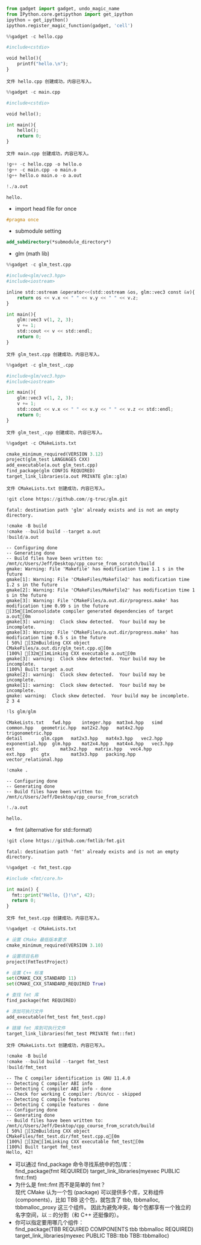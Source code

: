 ```python
from gadget import gadget, undo_magic_name
from IPython.core.getipython import get_ipython
ipython = get_ipython()
ipython.register_magic_function(gadget, 'cell')
```


```python
%%gadget -c hello.cpp

#include<cstdio>

void hello(){
    printf("hello.\n");
}
```

    文件 hello.cpp 创建成功，内容已写入。



```python
%%gadget -c main.cpp

#include<cstdio>

void hello();

int main(){
    hello();
    return 0;
}
```

    文件 main.cpp 创建成功，内容已写入。



```python
!g++ -c hello.cpp -o hello.o
!g++ -c main.cpp -o main.o
!g++ hello.o main.o -o a.out
```


```python
!./a.out
```

    hello.


- import head file for once

```c++
#pragma once
```

- submodule setting

```cmake
add_subdirectory(*submodule_directory*)
```

- glm  (math lib)


```python
%%gadget -c glm_test.cpp

#include<glm/vec3.hpp>
#include<iostream>

inline std::ostream &operator<<(std::ostream &os, glm::vec3 const &v){
    return os << v.x << " " << v.y << " " << v.z;
}

int main(){
    glm::vec3 v(1, 2, 3);
    v += 1;
    std::cout << v << std::endl;
    return 0;
}
```

    文件 glm_test.cpp 创建成功，内容已写入。



```python
%%gadget -c glm_test_.cpp

#include<glm/vec3.hpp>
#include<iostream>

int main(){
    glm::vec3 v(1, 2, 3);
    v += 1;
    std::cout << v.x << " " << v.y << " " << v.z << std::endl;
    return 0;
}
```

    文件 glm_test_.cpp 创建成功，内容已写入。



```python
%%gadget -c CMakeLists.txt

cmake_minimum_required(VERSION 3.12)
project(glm_test LANGUAGES CXX)
add_executable(a.out glm_test.cpp)
find_package(glm CONFIG REQUIRED)
target_link_libraries(a.out PRIVATE glm::glm)
```

    文件 CMakeLists.txt 创建成功，内容已写入。



```python
!git clone https://github.com//g-truc/glm.git
```

    fatal: destination path 'glm' already exists and is not an empty directory.



```python
!cmake -B build
!cmake --build build --target a.out
!build/a.out
```

    -- Configuring done
    -- Generating done
    -- Build files have been written to: /mnt/c/Users/Jeff/Desktop/cpp_course_from_scratch/build
    gmake: Warning: File 'Makefile' has modification time 1.1 s in the future
    gmake[1]: Warning: File 'CMakeFiles/Makefile2' has modification time 1.2 s in the future
    gmake[2]: Warning: File 'CMakeFiles/Makefile2' has modification time 1 s in the future
    gmake[3]: Warning: File 'CMakeFiles/a.out.dir/progress.make' has modification time 0.99 s in the future
    [35m[1mConsolidate compiler generated dependencies of target a.out[0m
    gmake[3]: warning:  Clock skew detected.  Your build may be incomplete.
    gmake[3]: Warning: File 'CMakeFiles/a.out.dir/progress.make' has modification time 0.5 s in the future
    [ 50%] [32mBuilding CXX object CMakeFiles/a.out.dir/glm_test.cpp.o[0m
    [100%] [32m[1mLinking CXX executable a.out[0m
    gmake[3]: warning:  Clock skew detected.  Your build may be incomplete.
    [100%] Built target a.out
    gmake[2]: warning:  Clock skew detected.  Your build may be incomplete.
    gmake[1]: warning:  Clock skew detected.  Your build may be incomplete.
    gmake: warning:  Clock skew detected.  Your build may be incomplete.
    2 3 4



```python
!ls glm/glm
```

    CMakeLists.txt	 fwd.hpp	integer.hpp  mat3x4.hpp   simd
    common.hpp	 geometric.hpp	mat2x2.hpp   mat4x2.hpp   trigonometric.hpp
    detail		 glm.cppm	mat2x3.hpp   mat4x3.hpp   vec2.hpp
    exponential.hpp  glm.hpp	mat2x4.hpp   mat4x4.hpp   vec3.hpp
    ext		 gtc		mat3x2.hpp   matrix.hpp   vec4.hpp
    ext.hpp		 gtx		mat3x3.hpp   packing.hpp  vector_relational.hpp



```python
!cmake .
```

    -- Configuring done
    -- Generating done
    -- Build files have been written to: /mnt/c/Users/Jeff/Desktop/cpp_course_from_scratch



```python
!./a.out
```

    hello.


- fmt (alternative for std::format)


```python
!git clone https://github.com/fmtlib/fmt.git
```

    fatal: destination path 'fmt' already exists and is not an empty directory.



```python
%%gadget -c fmt_test.cpp

#include <fmt/core.h>

int main() {
  fmt::print("Hello, {}!\n", 42);
  return 0;
}
```

    文件 fmt_test.cpp 创建成功，内容已写入。



```python
%%gadget -c CMakeLists.txt

# 设置 CMake 最低版本要求
cmake_minimum_required(VERSION 3.10)

# 设置项目名称
project(FmtTestProject)

# 设置 C++ 标准
set(CMAKE_CXX_STANDARD 11)
set(CMAKE_CXX_STANDARD_REQUIRED True)

# 查找 fmt 库
find_package(fmt REQUIRED)

# 添加可执行文件
add_executable(fmt_test fmt_test.cpp)

# 链接 fmt 库到可执行文件
target_link_libraries(fmt_test PRIVATE fmt::fmt)
```

    文件 CMakeLists.txt 创建成功，内容已写入。



```python
!cmake -B build
!cmake --build build --target fmt_test
!build/fmt_test
```

    -- The C compiler identification is GNU 11.4.0
    -- Detecting C compiler ABI info
    -- Detecting C compiler ABI info - done
    -- Check for working C compiler: /bin/cc - skipped
    -- Detecting C compile features
    -- Detecting C compile features - done
    -- Configuring done
    -- Generating done
    -- Build files have been written to: /mnt/c/Users/Jeff/Desktop/cpp_course_from_scratch/build
    [ 50%] [32mBuilding CXX object CMakeFiles/fmt_test.dir/fmt_test.cpp.o[0m
    [100%] [32m[1mLinking CXX executable fmt_test[0m
    [100%] Built target fmt_test
    Hello, 42!


- 可以通过 find_package 命令寻找系统中的包/库：  
find_package(fmt REQUIRED)
target_link_libraries(myexec PUBLIC fmt::fmt)
- 为什么是 fmt::fmt 而不是简单的 fmt？  
现代 CMake 认为一个包 (package) 可以提供多个库，又称组件 (components)，比如 TBB 这个包，就包含了 tbb, tbbmalloc, tbbmalloc_proxy 这三个组件。
因此为避免冲突，每个包都享有一个独立的名字空间，以 :: 的分割（和 C++ 还挺像的）。
- 你可以指定要用哪几个组件：  
find_package(TBB REQUIRED COMPONENTS tbb tbbmalloc REQUIRED)
target_link_libraries(myexec PUBLIC TBB::tbb TBB::tbbmalloc)

